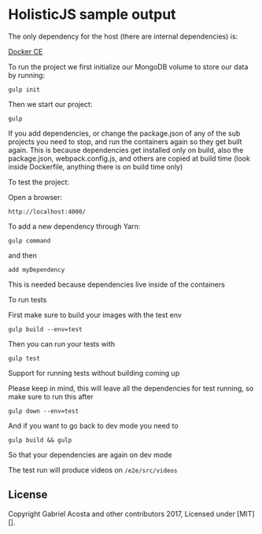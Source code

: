# HolisticJS sample output #

The only dependency for the host (there are internal dependencies) is:

<a href="https://www.docker.com/community-edition" target="_blank">Docker CE</a>

To run the project we first initialize our MongoDB volume to store our data by running:

`gulp init`

Then we start our project:

`gulp`

If you add dependencies, or change the package.json of any of the sub projects you need to stop, and run the containers again so they get built again. This is because dependencies get installed only on build, also the package.json, webpack.config.js, and others are copied at build time (look inside Dockerfile, anything there is on build time only)

To test the project:

Open a browser:

`http://localhost:4000/`

To add a new dependency through Yarn:

`gulp command`

and then

`add myDependency`

This is needed because dependencies live inside of the containers

To run tests

First make sure to build your images with the test env

`gulp build --env=test`

Then you can run your tests with

`gulp test`

Support for running tests without building coming up

Please keep in mind, this will leave all the dependencies for test running, so make sure to run this after

`gulp down --env=test`

And if you want to go back to dev mode you need to

`gulp build && gulp`

So that your dependencies are again on dev mode

The test run will produce videos on `/e2e/src/videos`

## License
Copyright Gabriel Acosta and other contributors 2017, Licensed under [MIT][].
